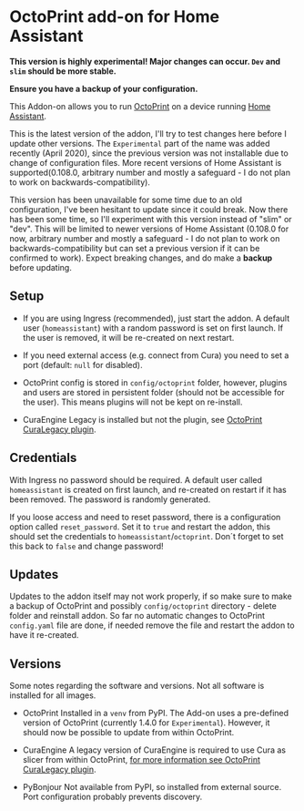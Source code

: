 # OctoPrint add-on for Home Assistant

**This version is highly experimental! Major changes can occur. `Dev` and `slim` should be more stable.**

**Ensure you have a backup of your configuration.**

This Addon-on allows you to run [OctoPrint](https://octoprint.org) on a device running [Home Assistant](https://home-assistant.io/).

This is the latest version of the addon, I'll try to test changes here before I update other versions. The `Experimental` part of the name was added recently (April 2020), since the previous version was not installable due to change of configuration files. More recent versions of Home Assistant is supported(0.108.0, arbitrary number and mostly a safeguard - I do not plan to work on backwards-compatibility).

This version has been unavailable for some time due to an old configuration, I've been hesitant to update since it could break.
Now there has been some time, so I'll experiment with this version instead of "slim" or "dev". This will be limited to newer versions of Home Assistant (0.108.0 for now, arbitrary number and mostly a safeguard - I do not plan to work on backwards-compatibility but can set a previous version if it can be confirmed to work). Expect breaking changes, and do make a **backup** before updating.

## Setup

* If you are using Ingress (recommended), just start the addon. A default user (`homeassistant`) with a random password is set on first launch. If the user is removed, it will be re-created on next restart.

* If you need external access (e.g. connect from Cura) you need to set a port (default: `null` for disabled).

* OctoPrint config is stored in `config/octoprint` folder, however, plugins and users are stored in persistent folder (should not be accessible for the user). This means plugins will not be kept on re-install.

* CuraEngine Legacy is installed but not the plugin, see [OctoPrint CuraLegacy plugin](https://plugins.octoprint.org/plugins/curalegacy/).

## Credentials

With Ingress no password should be required. A default user called `homeassistant` is created on first launch, and re-created on restart if it has been removed. The password is randomly generated.

If you loose access and need to reset password, there is a configuration option called `reset_password`. Set it to `true` and restart the addon, this should set the credentials to `homeassistant`/`octoprint`. Don´t forget to set this back to `false` and change password!

## Updates

Updates to the addon itself may not work properly, if so make sure to make a backup of OctoPrint and possibly `config/octoprint` directory - delete folder and reinstall addon.
So far no automatic changes to OctoPrint `config.yaml` file are done, if needed remove the file and restart the addon to have it re-created.

## Versions

Some notes regarding the software and versions.
Not all software is installed for all images.

- OctoPrint
Installed in a `venv` from PyPI. The Add-on uses a pre-defined version of OctoPrint (currently 1.4.0 for `Experimental`). However, it should now be possible to update from within OctoPrint.

- CuraEngine
A legacy version of CuraEngine is required to use Cura as slicer from within OctoPrint, [for more information see OctoPrint CuraLegacy plugin](https://plugins.octoprint.org/plugins/curalegacy/).

- PyBonjour
Not available from PyPI, so installed from external source. Port configuration probably prevents discovery.